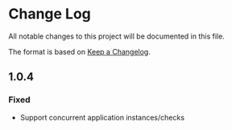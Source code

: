 # Change Log
All notable changes to this project will be documented in this file.

The format is based on [Keep a Changelog](http://keepachangelog.com/).

## 1.0.4
### Fixed
- Support concurrent application instances/checks
